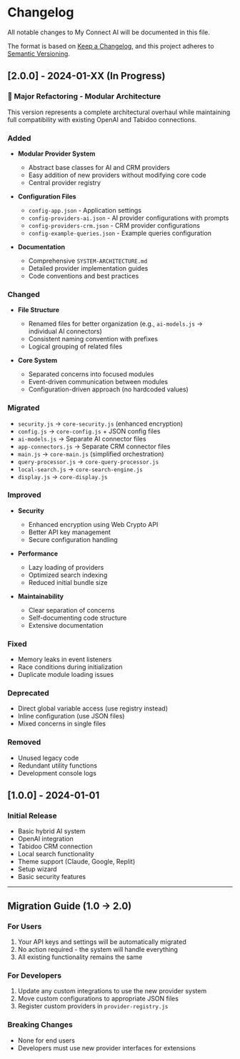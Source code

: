 # Changelog

All notable changes to My Connect AI will be documented in this file.

The format is based on [Keep a Changelog](https://keepachangelog.com/en/1.0.0/),
and this project adheres to [Semantic Versioning](https://semver.org/spec/v2.0.0.html).

## [2.0.0] - 2024-01-XX (In Progress)

### 🚀 Major Refactoring - Modular Architecture

This version represents a complete architectural overhaul while maintaining full compatibility with existing OpenAI and Tabidoo connections.

### Added
- **Modular Provider System**
  - Abstract base classes for AI and CRM providers
  - Easy addition of new providers without modifying core code
  - Central provider registry

- **Configuration Files**
  - `config-app.json` - Application settings
  - `config-providers-ai.json` - AI provider configurations with prompts
  - `config-providers-crm.json` - CRM provider configurations
  - `config-example-queries.json` - Example queries configuration

- **Documentation**
  - Comprehensive `SYSTEM-ARCHITECTURE.md`
  - Detailed provider implementation guides
  - Code conventions and best practices

### Changed
- **File Structure**
  - Renamed files for better organization (e.g., `ai-models.js` → individual AI connectors)
  - Consistent naming convention with prefixes
  - Logical grouping of related files

- **Core System**
  - Separated concerns into focused modules
  - Event-driven communication between modules
  - Configuration-driven approach (no hardcoded values)

### Migrated
- `security.js` → `core-security.js` (enhanced encryption)
- `config.js` → `core-config.js` + JSON config files
- `ai-models.js` → Separate AI connector files
- `app-connectors.js` → Separate CRM connector files
- `main.js` → `core-main.js` (simplified orchestration)
- `query-processor.js` → `core-query-processor.js`
- `local-search.js` → `core-search-engine.js`
- `display.js` → `core-display.js`

### Improved
- **Security**
  - Enhanced encryption using Web Crypto API
  - Better API key management
  - Secure configuration handling

- **Performance**
  - Lazy loading of providers
  - Optimized search indexing
  - Reduced initial bundle size

- **Maintainability**
  - Clear separation of concerns
  - Self-documenting code structure
  - Extensive documentation

### Fixed
- Memory leaks in event listeners
- Race conditions during initialization
- Duplicate module loading issues

### Deprecated
- Direct global variable access (use registry instead)
- Inline configuration (use JSON files)
- Mixed concerns in single files

### Removed
- Unused legacy code
- Redundant utility functions
- Development console logs

## [1.0.0] - 2024-01-01

### Initial Release
- Basic hybrid AI system
- OpenAI integration
- Tabidoo CRM connection
- Local search functionality
- Theme support (Claude, Google, Replit)
- Setup wizard
- Basic security features

---

## Migration Guide (1.0 → 2.0)

### For Users
1. Your API keys and settings will be automatically migrated
2. No action required - the system will handle everything
3. All existing functionality remains the same

### For Developers
1. Update any custom integrations to use the new provider system
2. Move custom configurations to appropriate JSON files
3. Register custom providers in `provider-registry.js`

### Breaking Changes
- None for end users
- Developers must use new provider interfaces for extensions
